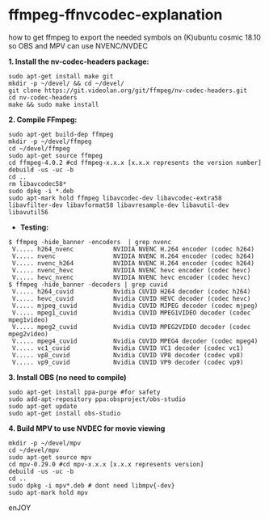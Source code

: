 # ffmpeg-ffnvcodec-explanation
how to get ffmpeg to export the needed symbols on (K)ubuntu cosmic 18.10 so OBS and MPV can use NVENC/NVDEC


**1. Install the nv-codec-headers package:**

```
sudo apt-get install make git
mkdir -p ~/devel/ && cd ~/devel/
git clone https://git.videolan.org/git/ffmpeg/nv-codec-headers.git
cd nv-codec-headers
make && sudo make install
```

**2. Compile FFmpeg:**
```
sudo apt-get build-dep ffmpeg
mkdir -p ~/devel/ffmpeg
cd ~/devel/ffmpeg
sudo apt-get source ffmpeg
cd ffmpeg-4.0.2 #cd ffmpeg-x.x.x [x.x.x represents the version number]
debuild -us -uc -b
cd ..
rm libavcodec58*
sudo dpkg -i *.deb
sudo apt-mark hold ffmpeg libavcodec-dev libavcodec-extra58 libavfilter-dev libavformat58 libavresample-dev libavutil-dev libavutil56
```
- **Testing:**
```
$ ffmpeg -hide_banner -encoders  | grep nvenc
 V..... h264_nvenc           NVIDIA NVENC H.264 encoder (codec h264)
 V..... nvenc                NVIDIA NVENC H.264 encoder (codec h264)
 V..... nvenc_h264           NVIDIA NVENC H.264 encoder (codec h264)
 V..... nvenc_hevc           NVIDIA NVENC hevc encoder (codec hevc)
 V..... hevc_nvenc           NVIDIA NVENC hevc encoder (codec hevc)
$ ffmpeg -hide_banner -decoders | grep cuvid
 V..... h264_cuvid           Nvidia CUVID H264 decoder (codec h264)
 V..... hevc_cuvid           Nvidia CUVID HEVC decoder (codec hevc)
 V..... mjpeg_cuvid          Nvidia CUVID MJPEG decoder (codec mjpeg)
 V..... mpeg1_cuvid          Nvidia CUVID MPEG1VIDEO decoder (codec mpeg1video)
 V..... mpeg2_cuvid          Nvidia CUVID MPEG2VIDEO decoder (codec mpeg2video)
 V..... mpeg4_cuvid          Nvidia CUVID MPEG4 decoder (codec mpeg4)
 V..... vc1_cuvid            Nvidia CUVID VC1 decoder (codec vc1)
 V..... vp8_cuvid            Nvidia CUVID VP8 decoder (codec vp8)
 V..... vp9_cuvid            Nvidia CUVID VP9 decoder (codec vp9) 
```

**3. Install OBS (no need to compile)** 
```
sudo apt-get install ppa-purge #for safety
sudo add-apt-repository ppa:obsproject/obs-studio
sudo apt-get update
sudo apt-get install obs-studio
```


**4. Build MPV to use NVDEC for movie viewing**
```
mkdir -p ~/devel/mpv
cd ~/devel/mpv
sudo apt-get source mpv
cd mpv-0.29.0 #cd mpv-x.x.x [x.x.x represents version]
debuild -us -uc -b
cd ..
sudo dpkg -i mpv*.deb # dont need libmpv{-dev}
sudo apt-mark hold mpv
```
enJOY
